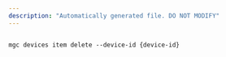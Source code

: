 ```yaml
---
description: "Automatically generated file. DO NOT MODIFY"
---
```


```cli

mgc devices item delete --device-id {device-id}

```